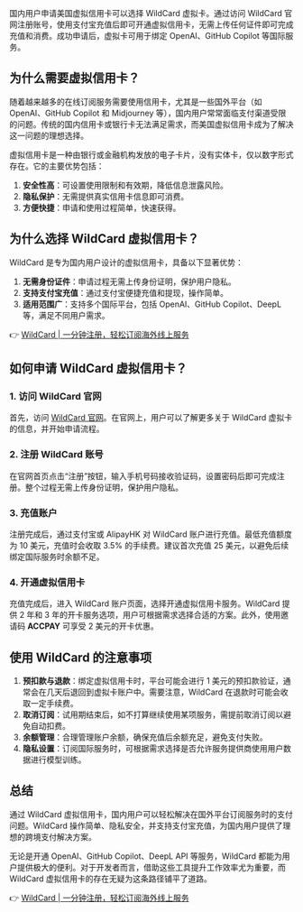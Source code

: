 国内用户申请美国虚拟信用卡可以选择 WildCard 虚拟卡。通过访问 WildCard 官网注册账号，使用支付宝充值后即可开通虚拟信用卡，无需上传任何证件即可完成充值和消费。成功申请后，虚拟卡可用于绑定 OpenAI、GitHub Copilot 等国际服务。

## 为什么需要虚拟信用卡？

随着越来越多的在线订阅服务需要使用信用卡，尤其是一些国外平台（如 OpenAI、GitHub Copilot 和 Midjourney 等），国内用户常常面临支付渠道受限的问题。传统的国内信用卡或银行卡无法满足需求，而美国虚拟信用卡成为了解决这一问题的理想选择。

虚拟信用卡是一种由银行或金融机构发放的电子卡片，没有实体卡，仅以数字形式存在。它的主要优势包括：

1. **安全性高**：可设置使用限制和有效期，降低信息泄露风险。
2. **隐私保护**：无需提供真实信用卡信息即可消费。
3. **方便快捷**：申请和使用过程简单，快速获得。

## 为什么选择 WildCard 虚拟信用卡？

WildCard 是专为国内用户设计的虚拟信用卡，具备以下显著优势：

1. **无需身份证件**：申请过程无需上传身份证明，保护用户隐私。
2. **支持支付宝充值**：通过支付宝便捷充值和提现，操作简单。
3. **适用范围广**：支持多个国际平台，包括 OpenAI、GitHub Copilot、DeepL 等，满足不同用户需求。

👉 [WildCard | 一分钟注册，轻松订阅海外线上服务](https://bit.ly/bewildcard)

## 如何申请 WildCard 虚拟信用卡？

### 1. 访问 WildCard 官网

首先，访问 [WildCard 官网](https://bit.ly/bewildcard)。在官网上，用户可以了解更多关于 WildCard 虚拟卡的信息，并开始申请流程。

### 2. 注册 WildCard 账号

在官网首页点击“注册”按钮，输入手机号码接收验证码，设置密码后即可完成注册。整个过程无需上传身份证明，保护用户隐私。

### 3. 充值账户

注册完成后，通过支付宝或 AlipayHK 对 WildCard 账户进行充值。最低充值额度为 10 美元，充值时会收取 3.5% 的手续费。建议首次充值 25 美元，以避免后续绑定国际服务时余额不足。

### 4. 开通虚拟信用卡

充值完成后，进入 WildCard 账户页面，选择开通虚拟信用卡服务。WildCard 提供 2 年和 3 年的开卡服务选项，用户可根据需求选择合适的方案。此外，使用邀请码 **ACCPAY** 可享受 2 美元的开卡优惠。

## 使用 WildCard 的注意事项

1. **预扣款与退款**：绑定虚拟信用卡时，平台可能会进行 1 美元的预扣款验证，通常会在几天后退回到虚拟卡账户中。需要注意，WildCard 在退款时可能会收取一定手续费。
2. **取消订阅**：试用期结束后，如不打算继续使用某项服务，需提前取消订阅以避免自动扣费。
3. **余额管理**：合理管理账户余额，确保充值后余额充足，避免支付失败。
4. **隐私设置**：订阅国际服务时，可根据需求选择是否允许服务提供商使用用户数据进行模型训练。

## 总结

通过 WildCard 虚拟信用卡，国内用户可以轻松解决在国外平台订阅服务时的支付问题。WildCard 操作简单、隐私安全，并支持支付宝充值，为国内用户提供了理想的跨境支付解决方案。

无论是开通 OpenAI、GitHub Copilot、DeepL API 等服务，WildCard 都能为用户提供极大的便利。对于开发者而言，借助这些工具提升工作效率尤为重要，而 WildCard 虚拟信用卡的存在无疑为这条路径铺平了道路。

👉 [WildCard | 一分钟注册，轻松订阅海外线上服务](https://bit.ly/bewildcard)